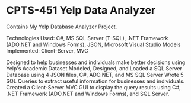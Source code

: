 # CPTS-451 Yelp Data Analyzer

Contains My Yelp Database Analyzer Project.

Technologies Used: C#, MS SQL Server (T-SQL), .NET Framework (ADO.NET and Windows Forms), JSON, Microsoft Visual Studio
Models Implemented: Client-Server, MVC

Designed to help businesses and individuals make better decisions using Yelp's Academic Dataset
Modeled, Designed, and Loaded a SQL Server Database using 4 JSON files, C#, ADO.NET, and MS SQL Server
Wrote 5 SQL Queries to extract useful information for businesses and individuals.
Created a Client-Server MVC GUI to display the query results using C#, .NET Framework (ADO.NET and Windows Forms), and SQL Server.
